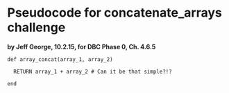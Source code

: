 # Pseudocode for concatenate_arrays challenge
**by Jeff George, 10.2.15, for DBC Phase 0, Ch. 4.6.5**

```
def array_concat(array_1, array_2)

  RETURN array_1 + array_2 # Can it be that simple?!?

end
```